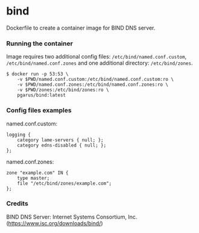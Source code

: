 # bind

Dockerfile to create a container image for BIND DNS server.

### Running the container

Image requires two additional config files: `/etc/bind/named.conf.custom`,
`/etc/bind/named.conf.zones` and one additional directory: `/etc/bind/zones`.

```shell
$ docker run -p 53:53 \
	-v $PWD/named.conf.custom:/etc/bind/named.conf.custom:ro \
	-v $PWD/named.conf.zones:/etc/bind/named.conf.zones:ro \
	-v $PWD/zones:/etc/bind/zones:ro \
	pgarus/bind:latest
```

### Config files examples

named.conf.custom:

```
logging {
	category lame-servers { null; };
	category edns-disabled { null; };
};
```

named.conf.zones:

```
zone "example.com" IN {
	type master;
	file "/etc/bind/zones/example.com";
};
```

### Credits

BIND DNS Server: Internet Systems Consortium, Inc. (https://www.isc.org/downloads/bind/)
